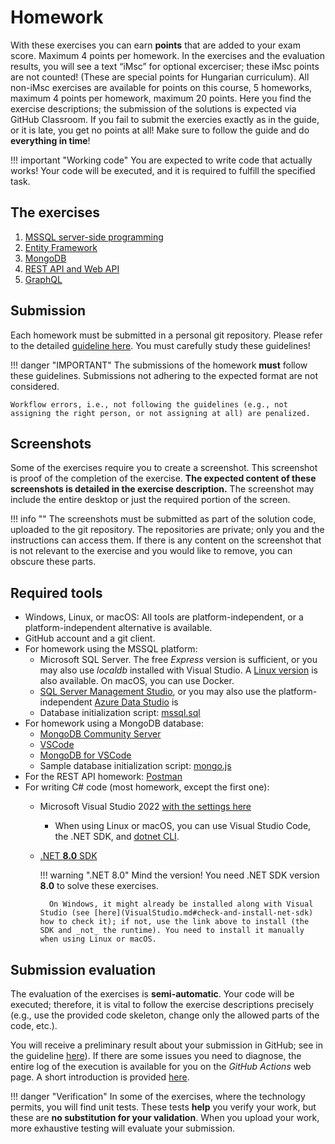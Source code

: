 ﻿# Homework

With these exercises you can earn **points** that are added to your exam score. Maximum 4 points per homework. In the exercises and the evaluation results, you will see a text “iMsc” for optional excerciser; these iMsc points are not counted! (These are special points for Hungarian curriculum). All non-iMsc exercises are available for points on this course, 5 homeworks, maximum 4 points per homework, maximum 20 points. Here you find the exercise descriptions; the submission of the solutions is expected via GitHub Classroom. If you fail to submit the exercies exactly as in the guide, or it is late, you get no points at all! Make sure to follow the guide and do **everything in time**!

!!! important "Working code"
    You are expected to write code that actually works! Your code will be executed, and it is required to fulfill the specified task.

## The exercises

1. [MSSQL server-side programming](mssql/index.md)
1. [Entity Framework](ef/index.md)
1. [MongoDB](mongodb/index.md)
1. [REST API and Web API](rest/index.md)
1. [GraphQL](graphql/index.md)

## Submission

Each homework must be submitted in a personal git repository. Please refer to the detailed [guideline here](GitHub.md). You must carefully study these guidelines!

!!! danger "IMPORTANT"
    The submissions of the homework **must** follow these guidelines. Submissions not adhering to the expected format are not considered.

    Workflow errors, i.e., not following the guidelines (e.g., not assigning the right person, or not assigning at all) are penalized.

## Screenshots

Some of the exercises require you to create a screenshot. This screenshot is proof of the completion of the exercise. **The expected content of these screenshots is detailed in the exercise description.** The screenshot may include the entire desktop or just the required portion of the screen.

!!! info ""
    The screenshots must be submitted as part of the solution code, uploaded to the git repository. The repositories are private; only you and the instructions can access them. If there is any content on the screenshot that is not relevant to the exercise and you would like to remove, you can obscure these parts.

## Required tools

- Windows, Linux, or macOS: All tools are platform-independent, or a platform-independent alternative is available.
- GitHub account and a git client.
- For homework using the MSSQL platform:
    - Microsoft SQL Server. The free _Express_ version is sufficient, or you may also use _localdb_ installed with Visual Studio. A [Linux version](https://docs.microsoft.com/en-us/sql/linux/sql-server-linux-setup) is also available. On macOS, you can use Docker.
    - [SQL Server Management Studio](https://docs.microsoft.com/en-us/sql/ssms/download-sql-server-management-studio-ssms), or you may also use the platform-independent [Azure Data Studio](https://docs.microsoft.com/en-us/sql/azure-data-studio/download) is
    - Database initialization script: [mssql.sql](https://raw.githubusercontent.com/bmeviauac01/datadriven/master/overrides/db/mssql.sql)
- For homework using a MongoDB database:
    - [MongoDB Community Server](https://www.mongodb.com/download-center/community)
    - [VSCode](https://code.visualstudio.com/download)
    - [MongoDB for VSCode](https://marketplace.visualstudio.com/items?itemName=mongodb.mongodb-vscode)
    - Sample database initialization script: [mongo.js](https://raw.githubusercontent.com/bmeviauac01/datadriven/master/overrides/db/mongo.js)
- For the REST API homework: [Postman](https://www.getpostman.com/)
- For writing C# code (most homework, except the first one):
    - Microsoft Visual Studio 2022 [with the settings here](VisualStudio.md)
        - When using Linux or macOS, you can use Visual Studio Code, the .NET SDK, and [dotnet CLI](https://docs.microsoft.com/en-us/dotnet/tools/).
    - [.NET **8.0** SDK](https://dotnet.microsoft.com/download/dotnet/8.0)

        !!! warning ".NET 8.0"
            Mind the version! You need .NET SDK version **8.0** to solve these exercises.

            On Windows, it might already be installed along with Visual Studio (see [here](VisualStudio.md#check-and-install-net-sdk) how to check it); if not, use the link above to install (the SDK and _not_ the runtime). You need to install it manually when using Linux or macOS.

## Submission evaluation

The evaluation of the exercises is **semi-automatic**. Your code will be executed; therefore, it is vital to follow the exercise descriptions precisely (e.g., use the provided code skeleton, change only the allowed parts of the code, etc.).

You will receive a preliminary result about your submission in GitHub; see in the guideline [here](GitHub.md)). If there are some issues you need to diagnose, the entire log of the execution is available for you on the _GitHub Actions_ web page. A short introduction is provided [here](GitHub-Actions.md).

!!! danger "Verification"
    In some of the exercises, where the technology permits, you will find unit tests. These tests **help** you verify your work, but these are **no substitution for your validation**. When you upload your work, more exhaustive testing will evaluate your submission.
